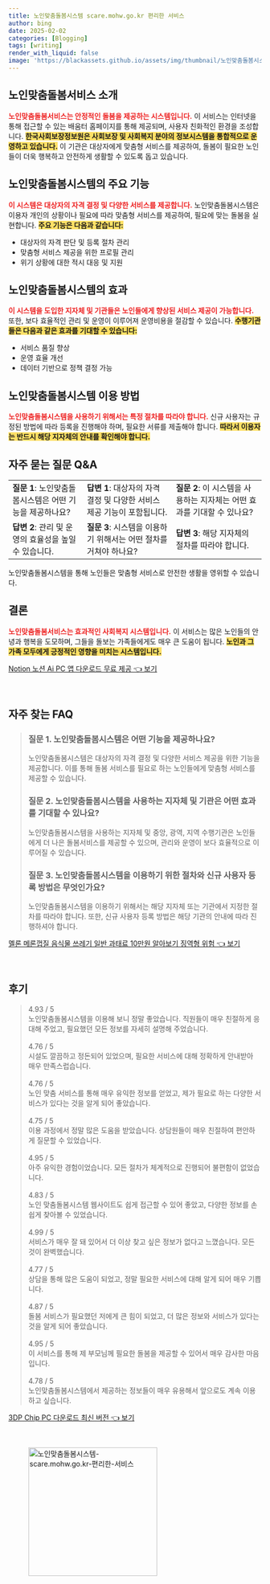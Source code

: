 ```yaml
---
title: 노인맞춤돌봄시스템 scare.mohw.go.kr 편리한 서비스
author: bing
date: 2025-02-02
categories: [Blogging]
tags: [writing]
render_with_liquid: false
image: 'https://blackassets.github.io/assets/img/thumbnail/노인맞춤돌봄시스템-scare.mohw.go.kr-편리한-서비스.webp'
---
```



<h2 id='노인맞춤돌봄서비스소개'>노인맞춤돌봄서비스 소개</h2>

<p><b><span style="color: #ee2323;">노인맞춤돌봄서비스는 안정적인 돌봄을 제공하는 시스템입니다.</span></b> 이 서비스는 인터넷을 통해 접근할 수 있는 배움터 홈페이지를 통해 제공되며, 사용자 친화적인 환경을 조성합니다. <b><span style="background-color: #ffe066;">한국사회보장정보원은 사회보장 및 사회복지 분야의 정보시스템을 통합적으로 운영하고 있습니다.</span></b> 이 기관은 대상자에게 맞춤형 서비스를 제공하여, 돌봄이 필요한 노인들이 더욱 행복하고 안전하게 생활할 수 있도록 돕고 있습니다.</p>

<h2 id='주요기능'>노인맞춤돌봄시스템의 주요 기능</h2>

<p><b><span style="color: #ee2323;">이 시스템은 대상자의 자격 결정 및 다양한 서비스를 제공합니다.</span></b> 노인맞춤돌봄시스템은 이용자 개인의 상황이나 필요에 따라 맞춤형 서비스를 제공하여, 필요에 맞는 돌봄을 실현합니다. <b><span style="background-color: #ffe066;">주요 기능은 다음과 같습니다:</span></b></p>

<ul>
    <li>대상자의 자격 판단 및 등록 절차 관리</li>
    <li>맞춤형 서비스 제공을 위한 프로필 관리</li>
    <li>위기 상황에 대한 적시 대응 및 지원</li>
</ul>

<h2 id='시스템효과'>노인맞춤돌봄시스템의 효과</h2>

<p><b><span style="color: #ee2323;">이 시스템을 도입한 지자체 및 기관들은 노인들에게 향상된 서비스 제공이 가능합니다.</span></b> 또한, 보다 효율적인 관리 및 운영이 이루어져 운영비용을 절감할 수 있습니다. <b><span style="background-color: #ffe066;">수행기관들은 다음과 같은 효과를 기대할 수 있습니다:</span></b></p>

<ul>
    <li>서비스 품질 향상</li>
    <li>운영 효율 개선</li>
    <li>데이터 기반으로 정책 결정 가능</li>
</ul>

<h2 id='이용방법'>노인맞춤돌봄시스템 이용 방법</h2>

<p><b><span style="color: #ee2323;">노인맞춤돌봄시스템을 사용하기 위해서는 특정 절차를 따라야 합니다.</span></b> 신규 사용자는 규정된 방법에 따라 등록을 진행해야 하며, 필요한 서류를 제출해야 합니다. <b><span style="background-color: #ffe066;">따라서 이용자는 반드시 해당 지자체의 안내를 확인해야 합니다.</span></b></p>

<h2 id='자주묻는질문'>자주 묻는 질문 Q&A</h2>

<table>
    <tr>
        <td><b>질문 1</b>: 노인맞춤돌봄시스템은 어떤 기능을 제공하나요?</td>
        <td><b>답변 1</b>: 대상자의 자격 결정 및 다양한 서비스 제공 기능이 포함됩니다.</td>
        <td><b>질문 2</b>: 이 시스템을 사용하는 지자체는 어떤 효과를 기대할 수 있나요?</td>
    </tr>
    <tr>
        <td><b>답변 2</b>: 관리 및 운영의 효율성을 높일 수 있습니다.</td>
        <td><b>질문 3</b>: 시스템을 이용하기 위해서는 어떤 절차를 거쳐야 하나요?</td>
        <td><b>답변 3</b>: 해당 지자체의 절차를 따라야 합니다.</td>
    </tr>
</table>

<p>노인맞춤돌봄시스템을 통해 노인들은 맞춤형 서비스로 안전한 생활을 영위할 수 있습니다.</p>

<h2 id='결론'>결론</h2>

<p><b><span style="color: #ee2323;">노인맞춤돌봄서비스는 효과적인 사회복지 시스템입니다.</span></b> 이 서비스는 많은 노인들의 안녕과 행복을 도모하며, 그들을 돌보는 가족들에게도 매우 큰 도움이 됩니다. <b><span style="background-color: #ffe066;">노인과 그 가족 모두에게 긍정적인 영향을 미치는 시스템입니다.</span></b></p>


<p><a class="click-button" title="Notion 노션 Ai PC 앱 다운로드 무료 제공" href="https://blackassets.github.io/posts/Notion-%EB%85%B8%EC%85%98-Ai-PC-%EC%95%B1-%EB%8B%A4%EC%9A%B4%EB%A1%9C%EB%93%9C-%EB%AC%B4%EB%A3%8C-%EC%A0%9C%EA%B3%B5/" rel="dofollow">Notion 노션 Ai PC 앱 다운로드 무료 제공 👈 보기</a></p><br>
<h2 id='자주_찾는_FAQ'>자주 찾는 FAQ</h2>
<div itemscope="" itemtype="https://schema.org/FAQPage"> 
<blockquote> 
<div itemscope="" itemprop="mainEntity" itemtype="https://schema.org/Question"> 
<h3 itemprop="name">질문 1. 노인맞춤돌봄시스템은 어떤 기능을 제공하나요?</h3> 
<div itemscope="" itemprop="acceptedAnswer" itemtype="https://schema.org/Answer"> 
<span itemprop="text"> 
<p>노인맞춤돌봄시스템은 대상자의 자격 결정 및 다양한 서비스 제공을 위한 기능을 제공합니다. 이를 통해 돌봄 서비스를 필요로 하는 노인들에게 맞춤형 서비스를 제공할 수 있습니다.</p> 
</span> 
</div> 
</div> 

<div itemscope="" itemprop="mainEntity" itemtype="https://schema.org/Question"> 
<h3 itemprop="name">질문 2. 노인맞춤돌봄시스템을 사용하는 지자체 및 기관은 어떤 효과를 기대할 수 있나요?</h3> 
<div itemscope="" itemprop="acceptedAnswer" itemtype="https://schema.org/Answer"> 
<span itemprop="text"> 
<p>노인맞춤돌봄시스템을 사용하는 지자체 및 중앙, 광역, 지역 수행기관은 노인들에게 더 나은 돌봄서비스를 제공할 수 있으며, 관리와 운영이 보다 효율적으로 이루어질 수 있습니다.</p> 
</span> 
</div> 
</div> 

<div itemscope="" itemprop="mainEntity" itemtype="https://schema.org/Question"> 
<h3 itemprop="name">질문 3. 노인맞춤돌봄시스템을 이용하기 위한 절차와 신규 사용자 등록 방법은 무엇인가요?</h3> 
<div itemscope="" itemprop="acceptedAnswer" itemtype="https://schema.org/Answer"> 
<span itemprop="text"> 
<p>노인맞춤돌봄시스템을 이용하기 위해서는 해당 지자체 또는 기관에서 지정한 절차를 따라야 합니다. 또한, 신규 사용자 등록 방법은 해당 기관의 안내에 따라 진행하셔야 합니다.</p> 
</span> 
</div> 
</div> 
</blockquote> 
</div>
<p><a class="click-button" title="멜론 메론껍질 음식물 쓰레기 일반 과태료 10만원 알아보기 징역형 위험" href="https://blackassets.github.io/posts/%EB%A9%9C%EB%A1%A0-%EB%A9%94%EB%A1%A0%EA%BB%8D%EC%A7%88-%EC%9D%8C%EC%8B%9D%EB%AC%BC-%EC%93%B0%EB%A0%88%EA%B8%B0-%EC%9D%BC%EB%B0%98-%EA%B3%BC%ED%83%9C%EB%A3%8C-10%EB%A7%8C%EC%9B%90-%EC%95%8C%EC%95%84%EB%B3%B4%EA%B8%B0-%EC%A7%95%EC%97%AD%ED%98%95-%EC%9C%84%ED%97%98/" rel="dofollow">멜론 메론껍질 음식물 쓰레기 일반 과태료 10만원 알아보기 징역형 위험 👈 보기</a></p><br>
<h2 id='후기'>후기</h2>
<div itemscope itemtype="https://schema.org/Product">
  <blockquote>
  <div itemprop="review" itemscope itemtype="https://schema.org/Review">
      <div itemprop="reviewRating" itemscope itemtype="https://schema.org/Rating"> <span itemprop="ratingValue">4.93</span> / <span itemprop="bestRating">5</span> </div>
      <span itemprop="reviewBody">노인맞춤돌봄시스템을 이용해 보니 정말 좋았습니다. 직원들이 매우 친절하게 응대해 주었고, 필요했던 모든 정보를 자세히 설명해 주었습니다.</span>
  </div>
  <br>
  <div itemprop="review" itemscope itemtype="https://schema.org/Review">
      <div itemprop="reviewRating" itemscope itemtype="https://schema.org/Rating"> <span itemprop="ratingValue">4.76</span> / <span itemprop="bestRating">5</span> </div>
      <span itemprop="reviewBody">시설도 깔끔하고 정돈되어 있었으며, 필요한 서비스에 대해 정확하게 안내받아 매우 만족스럽습니다.</span>
  </div>
  <br>
  <div itemprop="review" itemscope itemtype="https://schema.org/Review">
      <div itemprop="reviewRating" itemscope itemtype="https://schema.org/Rating"> <span itemprop="ratingValue">4.76</span> / <span itemprop="bestRating">5</span> </div>
      <span itemprop="reviewBody">노인 맞춤 서비스를 통해 매우 유익한 정보를 얻었고, 제가 필요로 하는 다양한 서비스가 있다는 것을 알게 되어 좋았습니다.</span>
  </div>
  <br>
  <div itemprop="review" itemscope itemtype="https://schema.org/Review">
      <div itemprop="reviewRating" itemscope itemtype="https://schema.org/Rating"> <span itemprop="ratingValue">4.75</span> / <span itemprop="bestRating">5</span> </div>
      <span itemprop="reviewBody">이용 과정에서 정말 많은 도움을 받았습니다. 상담원들이 매우 친절하여 편안하게 질문할 수 있었습니다.</span>
  </div>
  <br>
  <div itemprop="review" itemscope itemtype="https://schema.org/Review">
      <div itemprop="reviewRating" itemscope itemtype="https://schema.org/Rating"> <span itemprop="ratingValue">4.95</span> / <span itemprop="bestRating">5</span> </div>
      <span itemprop="reviewBody">아주 유익한 경험이었습니다. 모든 절차가 체계적으로 진행되어 불편함이 없었습니다.</span>
  </div>
  <br>
  <div itemprop="review" itemscope itemtype="https://schema.org/Review">
      <div itemprop="reviewRating" itemscope itemtype="https://schema.org/Rating"> <span itemprop="ratingValue">4.83</span> / <span itemprop="bestRating">5</span> </div>
      <span itemprop="reviewBody">노인 맞춤돌봄시스템 웹사이트도 쉽게 접근할 수 있어 좋았고, 다양한 정보를 손쉽게 찾아볼 수 있었습니다.</span>
  </div>
  <br>
  <div itemprop="review" itemscope itemtype="https://schema.org/Review">
      <div itemprop="reviewRating" itemscope itemtype="https://schema.org/Rating"> <span itemprop="ratingValue">4.99</span> / <span itemprop="bestRating">5</span> </div>
      <span itemprop="reviewBody">서비스가 매우 잘 돼 있어서 더 이상 찾고 싶은 정보가 없다고 느꼈습니다. 모든 것이 완벽했습니다.</span>
  </div>
  <br>
  <div itemprop="review" itemscope itemtype="https://schema.org/Review">
      <div itemprop="reviewRating" itemscope itemtype="https://schema.org/Rating"> <span itemprop="ratingValue">4.77</span> / <span itemprop="bestRating">5</span> </div>
      <span itemprop="reviewBody">상담을 통해 많은 도움이 되었고, 정말 필요한 서비스에 대해 알게 되어 매우 기쁩니다.</span>
  </div>
  <br>
  <div itemprop="review" itemscope itemtype="https://schema.org/Review">
      <div itemprop="reviewRating" itemscope itemtype="https://schema.org/Rating"> <span itemprop="ratingValue">4.87</span> / <span itemprop="bestRating">5</span> </div>
      <span itemprop="reviewBody">돌봄 서비스가 필요했던 저에게 큰 힘이 되었고, 더 많은 정보와 서비스가 있다는 것을 알게 되어 좋았습니다.</span>
  </div>
  <br>
  <div itemprop="review" itemscope itemtype="https://schema.org/Review">
      <div itemprop="reviewRating" itemscope itemtype="https://schema.org/Rating"> <span itemprop="ratingValue">4.95</span> / <span itemprop="bestRating">5</span> </div>
      <span itemprop="reviewBody">이 서비스를 통해 제 부모님께 필요한 돌봄을 제공할 수 있어서 매우 감사한 마음입니다.</span>
  </div>
  <br>
  <div itemprop="review" itemscope itemtype="https://schema.org/Review">
      <div itemprop="reviewRating" itemscope itemtype="https://schema.org/Rating"> <span itemprop="ratingValue">4.78</span> / <span itemprop="bestRating">5</span> </div>
      <span itemprop="reviewBody">노인맞춤돌봄시스템에서 제공하는 정보들이 매우 유용해서 앞으로도 계속 이용하고 싶습니다.</span>
  </div>
  </blockquote>
</div>
<p><a class="click-button" title="3DP Chip PC 다운로드 최신 버전" href="https://blackassets.github.io/posts/3DP-Chip-PC-%EB%8B%A4%EC%9A%B4%EB%A1%9C%EB%93%9C-%EC%B5%9C%EC%8B%A0-%EB%B2%84%EC%A0%84/" rel="dofollow">3DP Chip PC 다운로드 최신 버전 👈 보기</a></p><br>
<figure class="image"><img src="https://blackassets.github.io/assets/img/thumbnail/노인맞춤돌봄시스템-scare.mohw.go.kr-편리한-서비스.webp" alt="노인맞춤돌봄시스템-scare.mohw.go.kr-편리한-서비스" width="256" height="256"></figure>